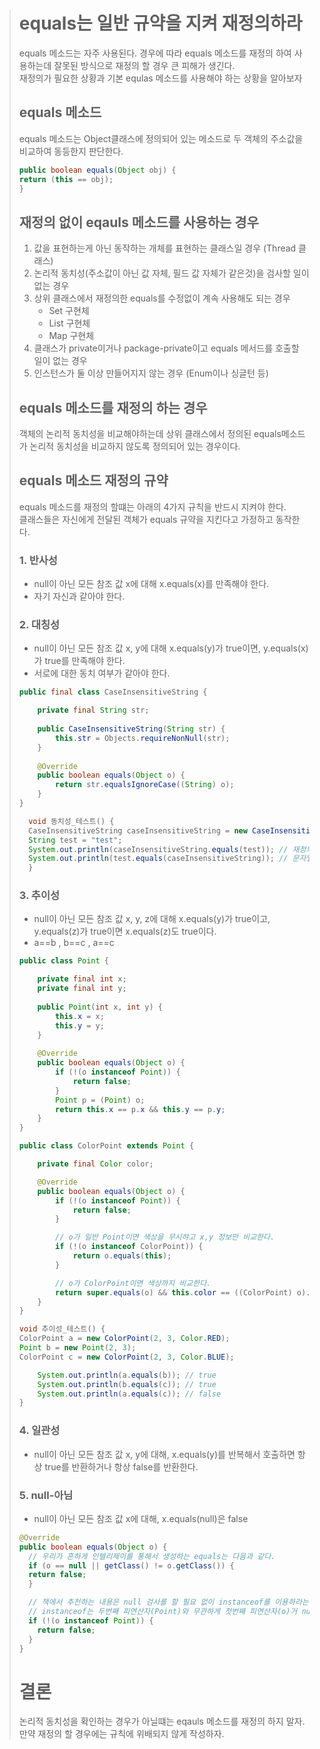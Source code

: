 > # equals는 일반 규약을 지켜 재정의하라
> equals 메소드는 자주 사용된다. 경우에 따라 equals 메소드를 재정의 하여 사용하는데 잘못된 방식으로 재정의 할 경우 큰 피해가 생긴다.   
> 재정의가 필요한 상황과 기본 equlas 메소드를 사용해야 하는 상황을 알아보자
> ## equals 메소드
> equals 메소드는 Object클래스에 정의되어 있는 메소드로 두 객체의 주소값을 비교하여 동등한지 판단한다.
> ```java
> public boolean equals(Object obj) {
> return (this == obj);
> }
> ```
> ## 재정의 없이 eqauls 메소드를 사용하는 경우
> 1. 값을 표현하는게 아닌 동작하는 개체를 표현하는 클래스일 경우 (Thread 클래스)
> 2. 논리적 동치성(주소값이 아닌 값 자체, 필드 값 자체가 같은것)을 검사할 일이 없는 경우
> 3. 상위 클래스에서 재정의한 equals를 수정없이 계속 사용해도 되는 경우
>    * Set 구현체
>    * List 구현체
>    * Map 구현체
> 4. 클래스가 private이거나 package-private이고 equals 메서드를 호출할 일이 없는 경우
> 5. 인스턴스가 둘 이상 만들어지지 않는 경우 (Enum이나 싱글턴 등)
>
> ## equals 메소드를 재정의 하는 경우
> 객체의 논리적 동치성을 비교해야하는데 상위 클래스에서 정의된 equals메소드가 논리적 동치성을 비교하지 않도록 정의되어 있는 경우이다.
> ## equals 메소드 재정의 규약
> equals 메소드를 재정의 할떄는 아래의 4가지 규칙을 반드시 지켜야 한다.   
> 클래스들은 자신에게 전달된 객체가 equals 규약을 지킨다고 가정하고 동작한다.
> ### 1. 반사성
>   * null이 아닌 모든 참조 값 x에 대해 x.equals(x)를 만족해야 한다.
>   * 자기 자신과 같아야 한다.
> ### 2. 대칭성
>   * null이 아닌 모든 참조 값 x, y에 대해 x.equals(y)가 true이면, y.equals(x)가 true를 만족해야 한다.
>   * 서로에 대한 동치 여부가 같아야 한다.
> ```java
> public final class CaseInsensitiveString {
> 
>     private final String str;
>     
>     public CaseInsensitiveString(String str) {
>         this.str = Objects.requireNonNull(str);
>     }
>     
>     @Override
>     public boolean equals(Object o) {
>         return str.equalsIgnoreCase((String) o);
>     }
> }
> ```
> ```java
>   void 동치성_테스트() {
>   CaseInsensitiveString caseInsensitiveString = new CaseInsensitiveString("Test");
>   String test = "test";
>   System.out.println(caseInsensitiveString.equals(test)); // 재정의한 equals를 사용하여 대소문자 구분 없이 값 비교 당연히 true
>   System.out.println(test.equals(caseInsensitiveString)); // 문자열의 equals를 사용 당연히 false
>   }
> ```
> ### 3. 추이성
>   * null이 아닌 모든 참조 값 x, y, z에 대해 x.equals(y)가 true이고, y.equals(z)가 true이면 x.equals(z)도 true이다.
>   * a==b , b==c , a==c
> ```java
> public class Point {
> 
>     private final int x;
>     private final int y;
>     
>     public Point(int x, int y) {
>         this.x = x;
>         this.y = y;
>     }
>     
>     @Override
>     public boolean equals(Object o) {
>         if (!(o instanceof Point)) {
>             return false;
>         }
>         Point p = (Point) o;
>         return this.x == p.x && this.y == p.y;
>     }
> }
> ```
> ```java
> public class ColorPoint extends Point {
> 
>     private final Color color;
> 
>     @Override
>     public boolean equals(Object o) {
>         if (!(o instanceof Point)) {
>             return false;
>         } 
> 
>         // o가 일반 Point이면 색상을 무시햐고 x,y 정보만 비교한다.
>         if (!(o instanceof ColorPoint)) {
>             return o.equals(this);
>         }
> 
>         // o가 ColorPoint이면 색상까지 비교한다.
>         return super.equals(o) && this.color == ((ColorPoint) o).color;
>     }
> }
> ```
> ```java
> void 추이성_테스트() {
> ColorPoint a = new ColorPoint(2, 3, Color.RED);
> Point b = new Point(2, 3);
> ColorPoint c = new ColorPoint(2, 3, Color.BLUE);
> 
>     System.out.println(a.equals(b)); // true
>     System.out.println(b.equals(c)); // true
>     System.out.println(a.equals(c)); // false
> }
> ```
> ### 4. 일관성
> * null이 아닌 모든 참조 값 x, y에 대해, x.equals(y)를 반복해서 호출하면 항상 true를 반환하거나 항상 false를 반환한다.
> ### 5. null-아님
> * null이 아닌 모든 참조 값 x에 대해, x.equals(null)은 false
> ```java
> @Override
> public boolean equals(Object o) {
>   // 우리가 흔하게 인텔리제이를 통해서 생성하는 equals는 다음과 같다.
>   if (o == null || getClass() != o.getClass()) {
>   return false;
>   }
> 
>   // 책에서 추천하는 내용은 null 검사를 할 필요 없이 instanceof를 이용하라는 것이다.
>   // instanceof는 두번째 피연산자(Point)와 무관하게 첫번째 피연산자(o)거 null이면 false를 반환하기 때문이다. 
>   if (!(o instanceof Point)) {
>     return false;
>   }
> }
> ```
>
>
> # 결론
> 논리적 동치성을 확인하는 경우가 아닐떄는 eqauls 메소드를 재정의 하지 말자.   
> 만약 재정의 할 경우에는 규칙에 위배되지 않게 작성하자.